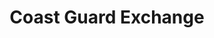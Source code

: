 ---
title: "Coast Guard Exchange"
url: /cleveland/coast-guard-exchange-east-9th-street/
shop: department store
---